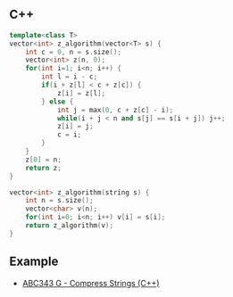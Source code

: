 ## C++
```c++
template<class T>
vector<int> z_algorithm(vector<T> s) {
    int c = 0, n = s.size();
    vector<int> z(n, 0);
    for(int i=1; i<n; i++) {
        int l = i - c;
        if(i + z[l] < c + z[c]) {
            z[i] = z[l];
        } else {
            int j = max(0, c + z[c] - i);
            while(i + j < n and s[j] == s[i + j]) j++;
            z[i] = j;
            c = i;
        }
    }
    z[0] = n;
    return z;
}

vector<int> z_algorithm(string s) {
    int n = s.size();
    vector<char> v(n);
    for(int i=0; i<n; i++) v[i] = s[i];
    return z_algorithm(v);
}
```

## Example
- [ABC343 G - Compress Strings (C++)](https://atcoder.jp/contests/abc343/submissions/51251836)
